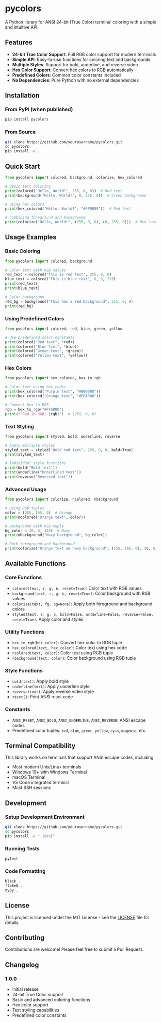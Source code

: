 # pycolors

A Python library for ANSI 24-bit (True Color) terminal coloring with a simple and intuitive API.

## Features

- **24-bit True Color Support**: Full RGB color support for modern terminals
- **Simple API**: Easy-to-use functions for coloring text and backgrounds
- **Multiple Styles**: Support for bold, underline, and reverse video
- **Hex Color Support**: Convert hex colors to RGB automatically
- **Predefined Colors**: Common color constants included
- **No Dependencies**: Pure Python with no external dependencies

## Installation

### From PyPI (when published)
```bash
pip install pycolors
```

### From Source
```bash
git clone https://github.com/yourusername/pycolors.git
cd pycolors
pip install -e .
```

## Quick Start

```python
from pycolors import colored, background, colorize, hex_colored

# Basic text coloring
print(colored("Hello, World!", 255, 0, 0))  # Red text
print(background("Hello, World!", 0, 255, 0))  # Green background

# Using hex colors
print(hex_colored("Hello, World!", "#FF0000"))  # Red text

# Combining foreground and background
print(colorize("Hello, World!", (255, 0, 0), (0, 255, 0)))  # Red text on green background
```

## Usage Examples

### Basic Coloring

```python
from pycolors import colored, background

# Color text with RGB values
red_text = colored("This is red text", 255, 0, 0)
blue_text = colored("This is blue text", 0, 0, 255)
print(red_text)
print(blue_text)

# Color background
red_bg = background("This has a red background", 255, 0, 0)
print(red_bg)
```

### Using Predefined Colors

```python
from pycolors import colored, red, blue, green, yellow

# Use predefined color constants
print(colored("Red text", *red))
print(colored("Blue text", *blue))
print(colored("Green text", *green))
print(colored("Yellow text", *yellow))
```

### Hex Colors

```python
from pycolors import hex_colored, hex_to_rgb

# Color text using hex codes
print(hex_colored("Purple text", "#800080"))
print(hex_colored("Orange text", "#FFA500"))

# Convert hex to RGB
rgb = hex_to_rgb("#FF0000")
print(f"Red in RGB: {rgb}")  # (255, 0, 0)
```

### Text Styling

```python
from pycolors import styled, bold, underline, reverse

# Apply multiple styles
styled_text = styled("Bold red text", 255, 0, 0, bold=True)
print(styled_text)

# Individual style functions
print(bold("Bold text"))
print(underline("Underlined text"))
print(reverse("Reversed text"))
```

### Advanced Usage

```python
from pycolors import colorize, ncolored, nbackground

# Using RGB tuples
color = (255, 165, 0)  # Orange
print(ncolored("Orange text", color))

# Background with RGB tuple
bg_color = (0, 0, 128)  # Navy
print(nbackground("Navy background", bg_color))

# Both foreground and background
print(colorize("Orange text on navy background", (255, 165, 0), (0, 0, 128)))
```

## Available Functions

### Core Functions
- `colored(text, r, g, b, reset=True)`: Color text with RGB values
- `background(text, r, g, b, reset=True)`: Color background with RGB values
- `colorize(text, fg, bg=None)`: Apply both foreground and background colors
- `styled(text, r, g, b, bold=False, underline=False, reverse=False, reset=True)`: Apply color and styles

### Utility Functions
- `hex_to_rgb(hex_color)`: Convert hex color to RGB tuple
- `hex_colored(text, hex_color)`: Color text using hex code
- `ncolored(text, color)`: Color text using RGB tuple
- `nbackground(text, color)`: Color background using RGB tuple

### Style Functions
- `bold(text)`: Apply bold style
- `underline(text)`: Apply underline style
- `reverse(text)`: Apply reverse video style
- `reset()`: Print ANSI reset code

### Constants
- `ANSI_RESET`, `ANSI_BOLD`, `ANSI_UNDERLINE`, `ANSI_REVERSE`: ANSI escape codes
- Predefined color tuples: `red`, `blue`, `green`, `yellow`, `cyan`, `magenta`, etc.

## Terminal Compatibility

This library works on terminals that support ANSI escape codes, including:
- Most modern Unix/Linux terminals
- Windows 10+ with Windows Terminal
- macOS Terminal
- VS Code integrated terminal
- Most SSH sessions

## Development

### Setup Development Environment
```bash
git clone https://github.com/yourusername/pycolors.git
cd pycolors
pip install -e ".[dev]"
```

### Running Tests
```bash
pytest
```

### Code Formatting
```bash
black .
flake8 .
mypy .
```

## License

This project is licensed under the MIT License - see the [LICENSE](LICENSE) file for details.

## Contributing

Contributions are welcome! Please feel free to submit a Pull Request.

## Changelog

### 1.0.0
- Initial release
- 24-bit True Color support
- Basic and advanced coloring functions
- Hex color support
- Text styling capabilities
- Predefined color constants 
